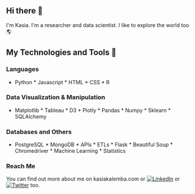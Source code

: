 ## Hi there 👋
I'm Kasia. I'm a researcher and data scientist. I like to explore the world too :earth_americas:

## My Technologies and Tools :toolbox:
### Languages 
* Python * Javascript * HTML * CSS * R

### Data Visualization & Manipulation
* Matplotlib * Tableau * D3 * Plotly * Pandas * Numpy * Sklearn * SQLAlchemy 

### Databases and Others 
* PostgreSQL * MongoDB * APIs * ETLs * Flask * Beautiful Soup * Chromedriver * Machine Learning * Statistics

### Reach Me 
<!-- Actual text -->
You can find out more about me on kasiakalemba.com or [![LinkedIn][2.2]][2] or [![Twitter][1.2]][1] too.

<!-- Icons -->

[1.2]: http://i.imgur.com/wWzX9uB.png (twitter icon without padding)
[2.2]: https://raw.githubusercontent.com/MartinHeinz/MartinHeinz/master/linkedin-3-16.png (LinkedIn icon without padding)

<!-- Links to your social media accounts -->

[1]: https://twitter.com/happyhepatocyte
[2]: https://www.linkedin.com/in/katarzynakalemba
